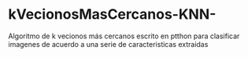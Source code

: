 # kVecionosMasCercanos-KNN-
Algoritmo de k vecionos más cercanos escrito en ptthon para clasificar imagenes de acuerdo a una serie de caracteristicas extraidas
